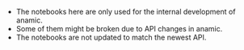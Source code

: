 - The notebooks here are only used for the internal development of anamic.
- Some of them might be broken due to API changes in anamic.
- The notebooks are not updated to match the newest API.
